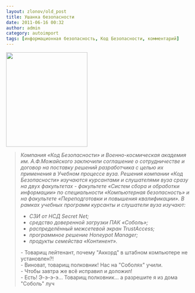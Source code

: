 ```yaml
---
layout: zlonov/old_post
title: Ушанка безопасности
date: 2011-06-16 00:32
author: admin
category: autoimport
tags: [информационная безопасность, Код Безопасности, комментарий]
---
```

<div dir="ltr" trbidi="on">
<div><img alt="" height="258" src="/assets/uploads/2011/06/%D0%9A%D0%BE%D0%B4%D0%BE%D0%B2%D0%B0%D1%8F-%D1%83%D1%88%D0%B0%D0%BD%D0%BA%D0%B0.png" title="Кодовая ушанка" width="222"/></div>
<a name="more"></a><blockquote>
<em>Компания «Код Безопасности» и Военно-космическая академия им. А.Ф.Можайского заключили соглашение о сотрудничестве и договор на поставку решений разработчика с целью их применения в Учебном процессе вуза.</em> <em>Решения компании «Код Безопасности» изучаются курсантами и слушателями вуза сразу на двух факультетах - факультете «Систем сбора и обработки информации» по специальности «Компьютерная безопасность» и на факультете «Переподготовки и повышения квалификации». В рамках учебных программ курсанты и слушатели вуза изучают:</em><br /><ul>
<li><em>СЗИ от НСД Secret Net;</em></li>
<li><em>средство доверенной загрузки ПАК «Соболь»;</em></li>
<li><em>распределённый межсетевой экран TrustAccess;</em></li>
<li><em>программное решение Honeypot Manager;</em></li>
<li><em>продукты семейства «Континент».</em></li>
</ul>
- Товарищ лейтенант, почему "Аккорд" в штабном компьютере не установлен?!<br />- Виноват, товарищ полковник! Нас на "Соболях" учили.<br />- Чтобы завтра же всё исправил и доложил!<br />- Есть! Э-э-э-э... Товарищ полковник... а разрешите я из дома "Соболь" луч</div>
